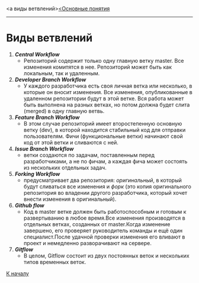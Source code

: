 
<a виды ветвлений>[<Основные понятия](basis%20termins.md)

---
# **Виды ветвлений**


1. ***Central Workflow***
   * Репозиторий содержит только одну главную ветку master. Все изменения комитятся в нее. Репозиторий может быть как локальным, так и удаленным.
2. ___Developer Branch Workflow___
   * У каждого разработчика есть своя личная ветка или несколько, в которые он вносит изменения. Все изменения, опубликованные в удаленном репозитории будут в этой ветке. Вся работа может быть выполнена на разных ветках, но потом должна будет слита (merged) в одну главную ветвь.
3. ***Feature Branch Workflow*** 
   + В этом случае репозиторий имеет второстепенную основную ветку (dev), в которой находится стабильный код для отправки пользователям. Фичи (функциональные ветки) начинают свой код от этой ветки и сливаются с ней.     
4. ***Issue Branch Workflow***
   - ветки создаются по задачам, поставленным перед разработчиками, а не по фичам, а каждая фича может состоять из нескольких отдельных задач.
5. ***Forking Workflow***
   * предусматривает два репозитория: *оригинальный*, в который будут сливаться все изменения и *форк*  (это копия оригинального репозитория во владении другого разработчика, который хочет внести изменения в оригинальный).  
6. ***Github flow***
   * Код в master ветке должен быть работоспособным и готовым к развертыванию в любое время.Все изменения производятся в отдельных ветках, созданных от master.Когда изменение завершено, его проверяет руководитель команды и ещё один специалист.После удачной проверки изменения его вливают в проект и немедленно разворачивают на сервере.
7. ***Gitflow***
   * В целом, Gitflow состоит из двух постоянных веток и нескольких типов временных веток.

[К началу](#виды-ветвлений)


